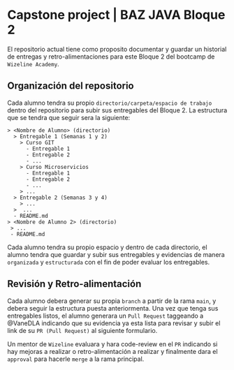# Capstone project | BAZ JAVA Bloque 2

El repositorio actual tiene como proposito documentar y guardar un historial de entregas 
y retro-alimentaciones para este Bloque 2 del bootcamp de `Wizeline Academy`.

## Organización del repositorio

Cada alumno tendra su propio `directorio/carpeta/espacio de trabajo` dentro del repositorio para subir sus entregables del Bloque 2. 
La estructura que se tendra que seguir sera la siguiente:
```
> <Nombre de Alumno> (directorio)
  > Entregable 1 (Semanas 1 y 2)
    > Curso GIT
      - Entregable 1
      - Entregable 2
      - ...
    > Curso Microservicios
      - Entregable 1
      - Entregable 2
      - ...
    > ...
  > Entregable 2 (Semanas 3 y 4)
    > ...
  >  ...
  - README.md
> <Nombre de Alumno 2> (directorio)
 > ...
 - README.md
```
Cada alumno tendra su propio espacio y dentro de cada directorio, el alumno tendra que guardar y subir sus entregables y evidencias de manera `organizada` y
`estructurada` con el fin de poder evaluar los entregables.

## Revisión y Retro-alimentación

Cada alumno debera generar su propia `branch` a partir de la rama `main`, y debera seguir la estructura puesta anteriormenta. Una vez que tenga sus 
entregables listos, el alumno generara un `Pull Request` taggeando a @VaneDLA indicando que su evidencia ya esta lista para revisar y subir 
el link de su `PR (Pull Request)` al siguiente formulario. 

Un mentor de `Wizeline` evaluara y hara code-review en el `PR` indicando si hay mejoras a realizar o retro-alimentación a realizar y finalmente dara el 
`approval` para hacerle `merge` a la rama principal.
